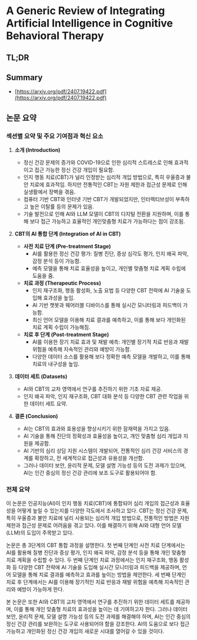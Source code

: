 # A Generic Review of Integrating Artificial Intelligence in Cognitive Behavioral Therapy
## TL;DR
## Summary
- [https://arxiv.org/pdf/2407.19422.pdf](https://arxiv.org/pdf/2407.19422.pdf)

## 논문 요약

### 섹션별 요약 및 주요 기여점과 혁신 요소

1. **소개 (Introduction)**
   - 정신 건강 문제의 증가와 COVID-19으로 인한 심리적 스트레스로 인해 효과적이고 접근 가능한 정신 건강 개입이 필요함.
   - 인지 행동 치료(CBT)가 널리 인정받는 심리적 개입 방법으로, 특히 우울증과 불안 치료에 효과적임. 하지만 전통적인 CBT는 자원 제한과 접근성 문제로 인해 실생활에서 장벽을 겪음.
   - 컴퓨터 기반 CBT와 인터넷 기반 CBT가 개발되었지만, 인터랙티브성이 부족하고 높은 이탈률 등의 문제가 있음.
   - 기술 발전으로 인해 AI와 LLM 모델이 CBT의 디지털 전환을 지원하며, 이를 통해 보다 접근 가능하고 효율적인 개인맞춤형 치료가 가능하다는 점이 강조됨.

2. **CBT의 AI 통합 단계 (Integration of AI in CBT)**
   - **사전 치료 단계 (Pre-treatment Stage)**
     - AI를 활용한 정신 건강 평가: 질병 진단, 증상 심각도 평가, 인지 왜곡 파악, 감정 분석 등이 가능함.
     - 예측 모델을 통해 치료 효율성을 높이고, 개인별 맞춤형 치료 계획 수립에 도움을 줌.
   - **치료 과정 (Therapeutic Process)**
     - 인지 재구조화, 행동 활성화, 노출 요법 등 다양한 CBT 전략에 AI 기술을 도입해 효과성을 높임.
     - AI 기반 챗봇과 웨어러블 디바이스를 통해 실시간 모니터링과 피드백이 가능함.
     - 최신 언어 모델을 이용해 치료 결과를 예측하고, 이를 통해 보다 개인화된 치료 계획 수립이 가능해짐.
   - **치료 후 단계 (Post-treatment Stage)**
     - AI를 이용한 장기 치료 효과 및 재발 예측: 개인별 장기적 치료 반응과 재발 위험을 예측해 지속적인 관리와 예방이 가능함.
     - 다양한 데이터 소스를 활용해 보다 정확한 예측 모델을 개발하고, 이를 통해 치료의 내구성을 높임.

3. **데이터 세트 (Datasets)**
   - AI와 CBT의 교차 영역에서 연구를 추진하기 위한 기초 자료 제공.
   - 인지 왜곡 파악, 인지 재구조화, CBT 대화 분석 등 다양한 CBT 관련 작업을 위한 데이터 세트 요약.
   
4. **결론 (Conclusion)**
   - AI는 CBT의 효과와 효용성을 향상시키기 위한 잠재력을 가지고 있음.
   - AI 기술을 통해 진단의 정확성과 효율성을 높이고, 개인 맞춤형 심리 개입과 지원을 제공함.
   - AI 기반의 심리 상담 지원 시스템이 개발되어, 전통적인 심리 건강 서비스의 경계를 확장하고, 전 세계적으로 접근성과 유용성을 개선함.
   - 그러나 데이터 보안, 윤리적 문제, 모델 설명 가능성 등의 도전 과제가 있으며, AI는 인간 중심의 정신 건강 관리에 보조 도구로 활용되어야 함.

### 전체 요약
이 논문은 인공지능(AI)이 인지 행동 치료(CBT)에 통합되어 심리 개입의 접근성과 효율성을 어떻게 높일 수 있는지를 다양한 각도에서 조사하고 있다. CBT는 정신 건강 문제, 특히 우울증과 불안 치료에 널리 사용되는 심리적 개입 방법으로, 전통적인 방법은 자원 제한과 접근성 문제로 어려움을 겪고 있다. 이를 해결하기 위해 AI와 대형 언어 모델(LLM)의 도입이 주목받고 있다.

논문은 총 3단계의 CBT 통합 과정을 설명한다. 첫 번째 단계인 사전 치료 단계에서는 AI를 활용해 질병 진단과 증상 평가, 인지 왜곡 파악, 감정 분석 등을 통해 개인 맞춤형 치료 계획을 수립할 수 있다. 두 번째 단계인 치료 과정에서는 인지 재구조화, 행동 활성화 등 다양한 CBT 전략에 AI 기술을 도입해 실시간 모니터링과 피드백을 제공하며, 언어 모델을 통해 치료 결과를 예측하고 효과를 높이는 방법을 제안한다. 세 번째 단계인 치료 후 단계에서는 AI를 이용해 장기적인 치료 반응과 재발 위험을 예측해 지속적인 관리와 예방이 가능하게 한다.

본 논문은 또한 AI와 CBT의 교차 영역에서 연구를 추진하기 위한 데이터 세트를 제공하며, 이를 통해 개인 맞춤형 치료의 효과성을 높이는 데 기여하고자 한다. 그러나 데이터 보안, 윤리적 문제, 모델 설명 가능성 등의 도전 과제를 해결해야 하며, AI는 인간 중심의 정신 건강 관리를 보완하는 도구로 사용되어야 함을 강조한다. AI의 도움으로 보다 접근 가능하고 개인화된 정신 건강 개입의 새로운 시대를 열어갈 수 있을 것이다.